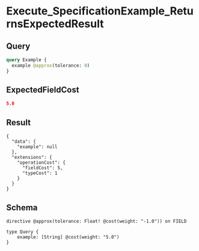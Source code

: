 # Execute_SpecificationExample_ReturnsExpectedResult

## Query

```graphql
query Example {
  example @approx(tolerance: 0)
}
```

## ExpectedFieldCost

```json
5.0
```

## Result

```text
{
  "data": {
    "example": null
  },
  "extensions": {
    "operationCost": {
      "fieldCost": 5,
      "typeCost": 1
    }
  }
}
```

## Schema

```text
directive @approx(tolerance: Float! @cost(weight: "-1.0")) on FIELD

type Query {
    example: [String] @cost(weight: "5.0")
}
```

